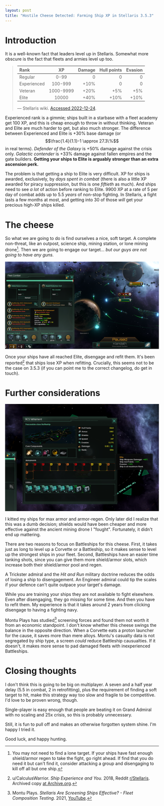 ```yaml
---
layout: post
title: "Hostile Cheese Detected: Farming Ship XP in Stellaris 3.5.3"
---
```


# Introduction

It is a well-known fact that leaders level up in Stellaris.
Somewhat more obscure is the fact that fleets and armies level up too.

> Rank | XP | Damage | Hull points | Evasion
> :----|:--:|-------:|------------:|--------:
> Regular | 0-99 | 0 | 0 | 0
> Experienced | 100-999 | +10% | 0 | 0
> Veteran | 1000-9999 | +20% | +5% | +5%
> Elite | 10000 | +40% | +10% | +10%
>
> &mdash; Stellaris wiki. [Accessed 2022-12-24](https://stellaris.paradoxwikis.com/index.php?title=Ship&oldid=71699#Ship_rank).

Experienced rank is a gimmie; ships built in a starbase with a fleet academy get 100 XP, and this is cheap enough to throw in without thinking.
Veteran and Elite are much harder to get, but also much stronger.
The difference between Experienced and Elite is +30% base damage (or $$\frac{1.4}{1.1}-1 \approx 27.3\%$$ in real terms).
*Defender of the Galaxy* is +50% damage against the crisis only.
*Galactic contender* is +33% damage against fallen empires and the gate builders.
**Getting your ships to Elite is arguably stronger than an extra ascension perk.**

The problem is that getting a ship to Elite is very difficult.
XP for ships is awarded, exclusively, by *days spent in combat* (there is also a little XP awarded for piracy suppression, but this is one *fiftieth* as much).
And ships need to see *a lot* of action before ranking to Elite.
9900 XP at a rate of 5 per day of combat adds up to 5.5 *years* of non-stop fighting.
In Stellaris, a fight lasts a few months at most, and getting into 30 of those *will* get your precious high-XP ships killed.


# The cheese

So what we are going to do is find ourselves a nice, soft target.
A complete non-threat, like an outpost, science ship, mining station, or lone mining drone[^1].
Then we are going to engage our target... *but our guys are not going to have any guns.*

[^1]: You may not need to find a lone target.
    If your ships have fast enough shield/armor regen to take the fight, go right ahead.
    If find that you do need it but can't find it, consider attacking a group and disengaging to kill off all but one ship.

![](/assets/img/stellaris-ship-xp-2.png)

Once your ships have all reached Elite, disengage and refit them.
It's been reported[^reddit-farming] that ships lose XP when refitting.
Crucially, this seems not to be the case on 3.5.3 (if you can point me to the correct changelog, do get in touch).

[^reddit-farming]: u/CalculusWarrior. *Ship Experience and You.* 2018, Reddit [r/Stellaris](https://www.reddit.com/r/Stellaris/comments/800woe/ship_experience_and_you/). Archived copy [at Archive.org](https://web.archive.org/web/20221224234524/https://www.reddit.com/r/Stellaris/comments/800woe/ship_experience_and_you/).


# Further considerations

![](/assets/img/stellaris-ship-xp-1.png)

I kitted my ships for max armor and armor-regen.
Only later did I realize that this was a dumb decision; shields would have been cheaper and more effective against the ancient mining drone I "fought".
Fortunately, it didn't end up mattering.

There are two reasons to focus on Battleships for this cheese.
First, it takes just as long to level up a Corvette or a Battleship, so it makes sense to level up the strongest ships in your fleet.
Second, Battleships have an easier time tanking shots, since you can give them more shield/armor slots, which increase both their shield/armor pool and regen.

A Trickster admiral and the *Hit and Run* military doctrine reduces the odds of losing a ship to disengagement.
An Engineer admiral could tip the scales if your defence can't quite outpace your target's damage.

While you are training your ships they are not available to fight elsewhere.
Even after disengaging, they go missing for some time.
And then you have to refit them.
My experience is that it takes around 2 years from clicking disengage to having a fighting navy.

Montu Plays has studied[^montu-screen] screening forces and found them not worth it from an economic standpoint.
I don't know whether this cheese swings the balance in the opposite direction.
When a Corvette eats a proton launcher for the cause, it saves more than mere alloys.
Montu's casualty data is not segregated by ship type, a screen *could* reduce Battleship causualties.
If it doesn't, it makes more sense to pad damaged fleets with inexperienced Battleships.

[^montu-screen]: Montu Plays. *Stellaris Are Screening Ships Effective? - Fleet Composition Testing.* 2021, [YouTube](https://youtu.be/B0qZDbw9mqU).


# Closing thoughts

I don't think this is going to be big on multiplayer.
A seven and a half year delay (5.5 in combat, 2 in retrofitting), plus the requirement of finding a soft target to hit, make this strategy way too slow and fragile to be competitive.
I'd love to be proven wrong, though.

Single-player is easy enough that people are beating it on Grand Admiral with no scaling and 25x crisis, so this is probably unnecessary.

Still, it is fun to pull off and makes an otherwise forgotten system shine.
I'm happy I tried it.

Good luck, and happy hunting.
